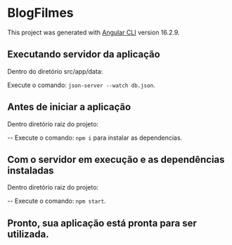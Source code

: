 # BlogFilmes

This project was generated with [Angular CLI](https://github.com/angular/angular-cli) version 16.2.9.

## Executando servidor da aplicação

Dentro do diretório src/app/data:

Execute o comando: `json-server --watch db.json`.

## Antes de iniciar a aplicação

Dentro diretório raiz do projeto:

-- Execute o comando: `npm i` para instalar as dependencias.

## Com o servidor em execução e as dependências instaladas

Dentro diretório raiz do projeto:

-- Execute o comando: `npm start`.

## Pronto, sua aplicação está pronta para ser utilizada.
